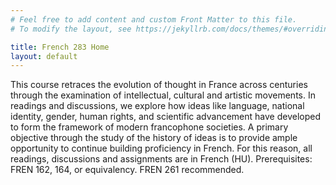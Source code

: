 ```yaml
---
# Feel free to add content and custom Front Matter to this file.
# To modify the layout, see https://jekyllrb.com/docs/themes/#overriding-theme-defaults

title: French 283 Home
layout: default
---
```


This course retraces the evolution of thought in France across centuries through the examination of intellectual, cultural and artistic movements. In readings and discussions, we explore how ideas like language, national identity, gender, human rights, and scientific advancement have developed to form the framework of modern francophone societies. A primary objective through the study of the history of ideas is to provide ample opportunity to continue building proficiency in French. For this reason, all readings, discussions and assignments are in French (HU). Prerequisites: FREN 162, 164, or equivalency. FREN 261 recommended.